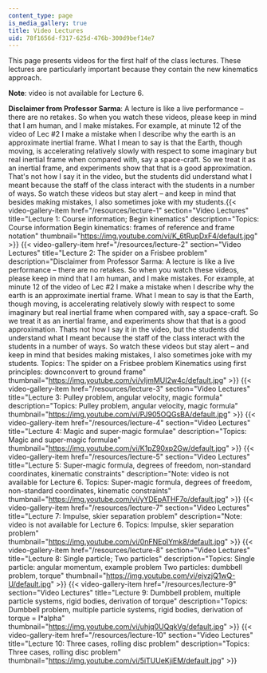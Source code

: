 ```yaml
---
content_type: page
is_media_gallery: true
title: Video Lectures
uid: 78f1656d-f317-625d-476b-300d9bef14e7
---
```


This page presents videos for the first half of the class lectures. These lectures are particularly important because they contain the new kinematics approach.

**Note**: video is not available for Lecture 6.

**Disclaimer from Professor Sarma**: A lecture is like a live performance – there are no retakes. So when you watch these videos, please keep in mind that I am human, and I make mistakes. For example, at minute 12 of the video of Lec #2 I make a mistake when I describe why the earth is an approximate inertial frame. What I mean to say is that the Earth, though moving, is accelerating relatively slowly with respect to some imaginary but real inertial frame when compared with, say a space-craft. So we treat it as an inertial frame, and experiments show that that is a good approximation. That's not how I say it in the video, but the students did understand what I meant because the staff of the class interact with the students in a number of ways. So watch these videos but stay alert – and keep in mind that besides making mistakes, I also sometimes joke with my students.{{< video-gallery-item href="/resources/lecture-1" section="Video Lectures" title="Lecture 1: Course information; Begin kinematics" description="Topics: Course information Begin kinematics: frames of reference and frame notation" thumbnail="https://img.youtube.com/vi/K_6tRupDxF4/default.jpg" >}} {{< video-gallery-item href="/resources/lecture-2" section="Video Lectures" title="Lecture 2: The spider on a Frisbee problem" description="Disclaimer from Professor Sarma: A lecture is like a live performance – there are no retakes. So when you watch these videos, please keep in mind that I am human, and I make mistakes. For example, at minute 12 of the video of Lec #2 I make a mistake when I describe why the earth is an approximate inertial frame. What I mean to say is that the Earth, though moving, is accelerating relatively slowly with respect to some imaginary but real inertial frame when compared with, say a space-craft. So we treat it as an inertial frame, and experiments show that that is a good approximation. Thats not how I say it in the video, but the students did understand what I meant because the staff of the class interact with the students in a number of ways. So watch these videos but stay alert – and keep in mind that besides making mistakes, I also sometimes joke with my students. Topics: The spider on a Frisbee problem Kinematics using first principles: downconvert to ground frame" thumbnail="https://img.youtube.com/vi/vIjmMUI2w4c/default.jpg" >}} {{< video-gallery-item href="/resources/lecture-3" section="Video Lectures" title="Lecture 3: Pulley problem, angular velocity, magic formula" description="Topics: Pulley problem, angular velocity, magic formula" thumbnail="https://img.youtube.com/vi/PJ905OQGsBA/default.jpg" >}} {{< video-gallery-item href="/resources/lecture-4" section="Video Lectures" title="Lecture 4: Magic and super-magic formulae" description="Topics: Magic and super-magic formulae" thumbnail="https://img.youtube.com/vi/K1pZ90xp2Gw/default.jpg" >}} {{< video-gallery-item href="/resources/lecture-5" section="Video Lectures" title="Lecture 5: Super-magic formula, degrees of freedom, non-standard coordinates, kinematic constraints" description="Note: video is not available for Lecture 6. Topics: Super-magic formula, degrees of freedom, non-standard coordinates, kinematic constraints" thumbnail="https://img.youtube.com/vi/yYDEpATHF7o/default.jpg" >}} {{< video-gallery-item href="/resources/lecture-7" section="Video Lectures" title="Lecture 7: Impulse, skier separation problem" description="Note: video is not available for Lecture 6. Topics: Impulse, skier separation problem" thumbnail="https://img.youtube.com/vi/0nFNEpIYmk8/default.jpg" >}} {{< video-gallery-item href="/resources/lecture-8" section="Video Lectures" title="Lecture 8: Single particle; Two particles" description="Topics: Single particle: angular momentum, example problem Two particles: dumbbell problem, torque" thumbnail="https://img.youtube.com/vi/ejvzjQ1wQ-U/default.jpg" >}} {{< video-gallery-item href="/resources/lecture-9" section="Video Lectures" title="Lecture 9: Dumbbell problem, multiple particle systems, rigid bodies, derivation of torque" description="Topics: Dumbbell problem, multiple particle systems, rigid bodies, derivation of torque = I*alpha" thumbnail="https://img.youtube.com/vi/uhjq0UQqkVg/default.jpg" >}} {{< video-gallery-item href="/resources/lecture-10" section="Video Lectures" title="Lecture 10: Three cases, rolling disc problem" description="Topics: Three cases, rolling disc problem" thumbnail="https://img.youtube.com/vi/5iTUUeKjiEM/default.jpg" >}}